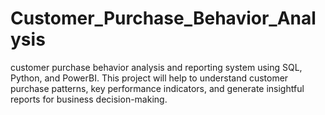 # Customer_Purchase_Behavior_Analysis
customer purchase behavior analysis and reporting system using SQL, Python, and PowerBI. This project will help to understand customer purchase patterns, key performance indicators, and generate insightful reports for business decision-making.
